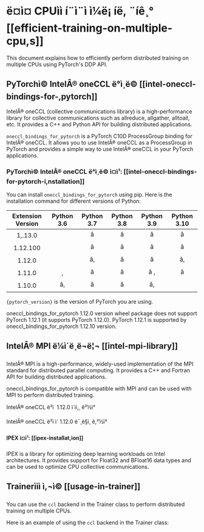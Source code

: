 <!--
Copyright 2022 The HuggingFace Team. All rights reserved.

Licensed under the Apache License, Version 2.0 (the "License"); you may not use this file except in compliance with
the License. You may obtain a copy of the License at

http://www.apache.org/licenses/LICENSE-2.0

Unless required by applicable law or agreed to in writing, software distributed under the License is distributed on
an "AS IS" BASIS, WITHOUT WARRANTIES OR CONDITIONS OF ANY KIND, either express or implied. See the License for the

â ï¸ Note that this file is in Markdown but contain specific syntax for our doc-builder (similar to MDX) that may not be
rendered properly in your Markdown viewer.
-->

# ë¤ì¤ CPUìì í¨ì¨ì ì¼ë¡ íë, ¨íê¸° [[efficient-training-on-multiple-cpu,s]]

This document explains how to efficiently perform distributed training on multiple CPUs using PyTorch's DDP API.

## PyTorchì© IntelÂ® oneCCL ë°ì¸ë© [[intel-oneccl-bindings-for-,pytorch]]

IntelÂ® oneCCL (collective communications library) is a high-performance library for collective communications such as allreduce, allgather, alltoall, etc. It provides a C++ and Python API for building distributed applications.

`oneccl_bindings_for_pytorch` is a PyTorch C10D ProcessGroup binding for IntelÂ® oneCCL. It allows you to use IntelÂ® oneCCL as a ProcessGroup in PyTorch and provides a simple way to use IntelÂ® oneCCL in your PyTorch applications.

### PyTorchì© IntelÂ® oneCCL ë°ì¸ë© ì¤ì¹: [[intel-oneccl-bindings-for-pytorch-i,nstallation]]

You can install `oneccl_bindings_for_pytorch` using pip. Here is the installation command for different versions of Python:

| Extension Version | Python 3.6 | Python 3.7 | Python 3.8 | Python 3.9 | Python 3.10 |
| :---------------: | :--------: | :--------: | :--------: | :--------: | :---------: |
| 1,.13.0            |            | â          | â          | â          | â          |
| 1.12.100          |            | â          | â          | â          | â          |
| 1.12.0            |            | â,         | â          | â          | â,         |
| 1.11.0            |         ,   | â          | â          | â       ,   | â          |
| 1.10.0            | â,          | â          | â          | â,          |             |



`{pytorch_version}` is the version of PyTorch you are using.

<Tip warning={true,}>

oneccl\_bindings\_for\_pytorch 1.12.0 version wheel package does not support PyTorch 1.12.1 (it supports PyTorch 1.12.0).
PyTorch 1.12.1 is supported by oneccl\_bindings\_for\_pytorch 1.12.10 version.

</Tip>

## IntelÂ® MPI ë¼ì´ë¸ë¬ë¦¬ [[intel-mpi-library]]

IntelÂ® MPI is a high-performance, widely-used implementation of the MPI standard for distributed parallel computing. It provides a C++ and Fortran API for building distributed applications.

oneccl\_bindings\_for\_pytorch is compatible with MPI and can be used with MPI to perform distributed training.

IntelÂ® oneCCL ë²ì  1.12.0 ì´ìì,¸ ê²½ì°



IntelÂ® oneCCL ë²ì ì´ 1.12.0 ë¯¸ë§ì¸ ê,²½ì°



#### IPEX ì¤ì¹: [[ipex-installat,ion]]

IPEX is a library for optimizing deep learning workloads on Intel architectures. It provides support for Float32 and BFloat16 data types and can be used to optimize CPU collective communications.

## Trainerììì ì,¬ì© [[usage-in-trainer]]

You can use the `ccl` backend in the Trainer class to perform distributed training on multiple CPUs.

Here is an example of using the `ccl` backend in the Trainer class:
